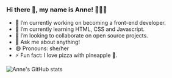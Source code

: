 ### Hi there 👋, my name is Anne! 👩🏼‍💻
- 🔭 I’m currently working on becoming a front-end developer.
- 🌱 I’m currently learning HTML, CSS and Javascript.
- 👯 I’m looking to collaborate on open source projects.
- 💬 Ask me about anything!
- 😄 Pronouns: she/her
- ⚡ Fun fact: I love pizza with pineapple 🍍.
<!-- - 📫 How to reach me: ... -->

![Anne's GitHub stats](https://github-readme-stats.vercel.app/api?username=annereginatto&show_icons=true&theme=omni)





